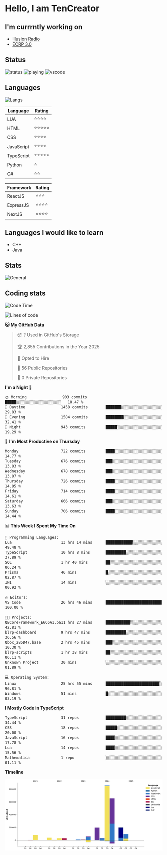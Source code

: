 # Hello, I am TenCreator

## I'm currrntly working on
- [Illusion Radio](https://illusionradio.co.uk/)
- [ECRP 3.0](http://github.com/Emerald-Coast-Roleplay/)

## Status
![status](https://api.statusbadges.me/badge/status/518334475038359555?simple=true&style=for-the-badge)
![playing](https://api.statusbadges.me/badge/playing/518334475038359555?style=for-the-badge)
![vscode](https://api.statusbadges.me/badge/vscode/518334475038359555?style=for-the-badge)

## Languages
![Langs](https://github-readme-stats.vercel.app/api/top-langs/?username=tencreator&layout=compact&theme=radical)


|Language|Rating|
|--------|------|
|LUA|⭐️⭐️⭐️⭐️|
|HTML|⭐️⭐️⭐️⭐️⭐️|
|CSS|⭐️⭐️⭐️⭐️|
|JavaScript|⭐️⭐️⭐️⭐️|
|TypeScript|⭐️⭐️⭐️⭐️⭐️|
|Python|⭐️|
|C#|⭐️⭐️ |

|Framework|Rating|
|--------|------|
|ReactJS|⭐️⭐️⭐|
|ExpressJS|⭐️⭐️⭐️⭐️|
|NextJS|⭐️⭐️⭐⭐️|

## Languages I would like to learn
- C++
- Java

## Stats
![General](https://github-readme-stats.vercel.app/api?username=tencreator&show_icons=true&theme=radical)

## Coding stats

<!--START_SECTION:waka-->
![Code Time](http://img.shields.io/badge/Code%20Time-575%20hrs%202%20mins-blue)

![Lines of code](https://img.shields.io/badge/From%20Hello%20World%20I%27ve%20Written-2.3%20million%20lines%20of%20code-blue)

**🐱 My GitHub Data** 

> 📦 ? Used in GitHub's Storage 
 > 
> 🏆 2,855 Contributions in the Year 2025
 > 
> 💼 Opted to Hire
 > 
> 📜 56 Public Repositories 
 > 
> 🔑 0 Private Repositories 
 > 
**I'm a Night 🦉** 

```text
🌞 Morning                903 commits         █████░░░░░░░░░░░░░░░░░░░░   18.47 % 
🌆 Daytime                1458 commits        ███████░░░░░░░░░░░░░░░░░░   29.83 % 
🌃 Evening                1584 commits        ████████░░░░░░░░░░░░░░░░░   32.41 % 
🌙 Night                  943 commits         █████░░░░░░░░░░░░░░░░░░░░   19.29 % 
```
📅 **I'm Most Productive on Thursday** 

```text
Monday                   722 commits         ████░░░░░░░░░░░░░░░░░░░░░   14.77 % 
Tuesday                  676 commits         ███░░░░░░░░░░░░░░░░░░░░░░   13.83 % 
Wednesday                678 commits         ███░░░░░░░░░░░░░░░░░░░░░░   13.87 % 
Thursday                 726 commits         ████░░░░░░░░░░░░░░░░░░░░░   14.85 % 
Friday                   714 commits         ████░░░░░░░░░░░░░░░░░░░░░   14.61 % 
Saturday                 666 commits         ███░░░░░░░░░░░░░░░░░░░░░░   13.63 % 
Sunday                   706 commits         ████░░░░░░░░░░░░░░░░░░░░░   14.44 % 
```


📊 **This Week I Spent My Time On** 

```text
💬 Programming Languages: 
Lua                      13 hrs 14 mins      ████████████░░░░░░░░░░░░░   49.48 % 
TypeScript               10 hrs 8 mins       █████████░░░░░░░░░░░░░░░░   37.89 % 
SQL                      1 hr 40 mins        ██░░░░░░░░░░░░░░░░░░░░░░░   06.24 % 
Prisma                   46 mins             █░░░░░░░░░░░░░░░░░░░░░░░░   02.87 % 
INI                      14 mins             ░░░░░░░░░░░░░░░░░░░░░░░░░   00.92 % 

🔥 Editors: 
VS Code                  26 hrs 46 mins      █████████████████████████   100.00 % 

🐱‍💻 Projects: 
QBCoreFramework_E6C6A1.ba11 hrs 27 mins      ███████████░░░░░░░░░░░░░░   42.81 % 
blrp-dashboard           9 hrs 47 mins       █████████░░░░░░░░░░░░░░░░   36.56 % 
Qbox_2B5D47.base         2 hrs 45 mins       ███░░░░░░░░░░░░░░░░░░░░░░   10.30 % 
blrp-scripts             1 hr 38 mins        ██░░░░░░░░░░░░░░░░░░░░░░░   06.11 % 
Unknown Project          30 mins             ░░░░░░░░░░░░░░░░░░░░░░░░░   01.89 % 

💻 Operating System: 
Linux                    25 hrs 55 mins      ████████████████████████░   96.81 % 
Windows                  51 mins             █░░░░░░░░░░░░░░░░░░░░░░░░   03.19 % 
```

**I Mostly Code in TypeScript** 

```text
TypeScript               31 repos            █████████░░░░░░░░░░░░░░░░   34.44 % 
CSS                      18 repos            █████░░░░░░░░░░░░░░░░░░░░   20.00 % 
JavaScript               16 repos            ████░░░░░░░░░░░░░░░░░░░░░   17.78 % 
Lua                      14 repos            ████░░░░░░░░░░░░░░░░░░░░░   15.56 % 
Mathematica              1 repo              ░░░░░░░░░░░░░░░░░░░░░░░░░   01.11 % 
```



**Timeline**

![Lines of Code chart](https://raw.githubusercontent.com/tencreator/tencreator/main/assets/bar_graph.png)


<!--END_SECTION:waka-->
